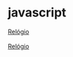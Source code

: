 # javascript

<div><a href="https://igortasse.github.io/javascript/cursoJS/Aula13/ex014.html">Relógio</a></div>
<br>
<div><a href="https://igortasse.github.io/javascript/painel-de-login/index.html">Relógio</a></div>
